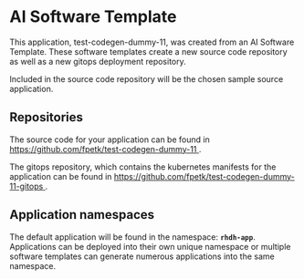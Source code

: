 # AI Software Template

This application, test-codegen-dummy-11, was created from an AI Software Template. These software templates create a new source code repository as well as a new gitops deployment repository.

Included in the source code repository will be the chosen sample source application.

## Repositories

The source code for your application can be found in [https://github.com/fpetk/test-codegen-dummy-11 ](https://github.com/fpetk/test-codegen-dummy-11 ).
 
The gitops repository, which contains the kubernetes manifests for the application can be found in 
[https://github.com/fpetk/test-codegen-dummy-11-gitops ](https://github.com/fpetk/test-codegen-dummy-11-gitops ). 

## Application namespaces 

The default application will be found in the namespace: **`rhdh-app`**. Applications can be deployed into their own unique namespace or multiple software templates can generate numerous applications into the same namespace.